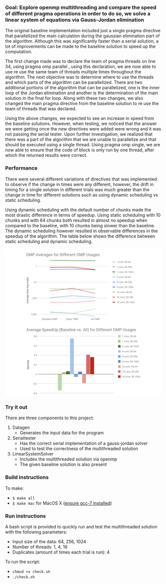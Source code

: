 ### Goal: Explore openmp multithreading and compare the speed of different pragma operations in order to do so, we solve a linear system of equations via Gauss-Jordan elimination

The original baseline implementation included just a single pragma directive that parallelized the main calculation during the gaussian elimination part of the algorithm. Although this was significantly faster than a serial solution, a lot of improvements can be made to the baseline solution to speed up the computation. 

The first change made was to declare the team of pragma threads on line 34, using pragma omp parallel , using this declaration, we are now able to use re use the same team of threads multiple times throughout the algorithm. The next objective was to determine where to use the threads and which parts of the algorithm can be parallelized. There are two additional portions of the algorithm that can be parallelized, one is the inner loop of the Jordan elimination and another is the determination of the main solution in the final for loop. Along with these two changes, we also changed the main pragma directive from the baseline solution to re use the team of threads that was declared.

Using the above changes, we expected to see an increase in speed from the baseline solutions. However, when testing, we noticed that the answer we were getting once the new directives were added were wrong and it was not passing the serial tester. Upon further investigation, we realized that there was a part of the algorithm that we are unable to parallelize and that should be executed using a single thread. Using pragma omp single, we are now able to ensure that the code of block is only run by one thread, after which the returned results were correct.

### Performance 
There were several different variations of directives that was implemented to observe if the change in times were any different, however, the drift in timing for a single solution in different trials was much greater than the change in time for different solutions such as using dynamic scheduling vs static scheduling. 

Using dynamic scheduling with the default number of chunks made the most drastic difference in terms of speedup. Using static scheduling with 10 chunks and with 64 chunks both resulted in almost no speedup when compared to the baseline, with 10 chunks being slower than the baseline. The dynamic scheduling however resulted in observable differences in the speedup of the algorithm. The table below shows the difference between static scheduling and dynamic scheduling.

![alt text](documents/graph.png)

### Try it out

There are three components to this project:
1) Datagen
    - Generates the input data for the program
2) Serialtester
    - Has the correct serial implementation of a gauss-jordan solver
    - Used to test the correctness of the multithreaded solution
3) LinearSystemSolver
    - Includes the multithreaded solution via openmp
    - The given baseline solution is also present

### Build instructions 

To make: 
 - `$ make all`
 - `$ make mac` for MacOS X ([ensure gcc-7 installed](http://www.mathcancer.org/blog/setting-up-gcc-openmp-on-osx-homebrew-edition/))

### Run instructions

A bash script is provided to quickly run and test the multithreaded solution with the following parameters:
 - Input size of the data: 64, 256, 1024
 - Number of threads: 1, 4, 16 
 - Duplicates (amount of times each trial is run): 4

To run the script:
 - `chmod +x check.sh`
 - `./check.sh`

